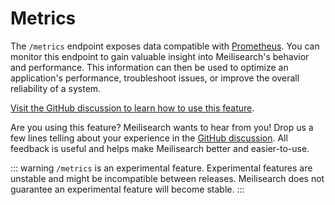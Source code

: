 # Metrics

The `/metrics` endpoint exposes data compatible with [Prometheus](https://prometheus.io/). You can monitor this endpoint to gain valuable insight into Meilisearch's behavior and performance. This information can then be used to optimize an application's performance, troubleshoot issues, or improve the overall reliability of a system.

[Visit the GitHub discussion to learn how to use this feature](https://github.com/meilisearch/product/discussions/625).

Are you using this feature? Meilisearch wants to hear from you! Drop us a few lines telling about your experience in the [GitHub discussion](https://github.com/meilisearch/product/discussions/625). All feedback is useful and helps make Meilisearch better and easier-to-use.

::: warning
`/metrics` is an experimental feature. Experimental features are unstable and might be incompatible between releases. Meilisearch does not guarantee an experimental feature will become stable.
:::
